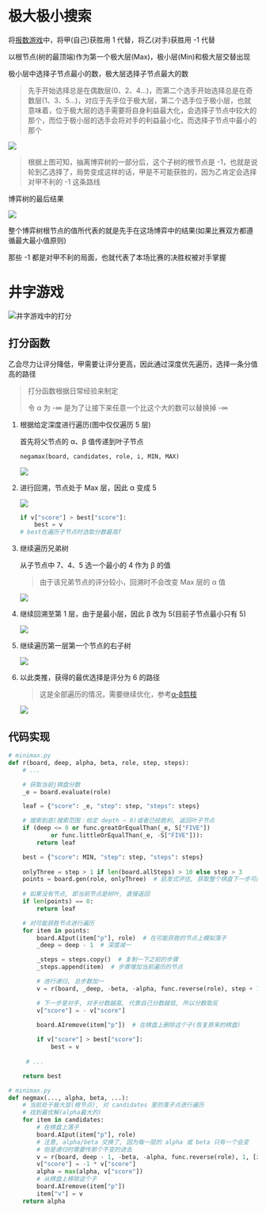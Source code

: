 # 极大极小搜索

将[报数游戏](Game-Tree.md)中，将甲(自己)获胜用 1 代替，将乙(对手)获胜用 -1 代替

以根节点(树的最顶端)作为第一个极大层(Max)，极小层(Min)和极大层交替出现

极小层中选择子节点最小的数，极大层选择子节点最大的数

> 先手开始选择总是在偶数层(0、2、4...)，而第二个选手开始选择总是在奇数层(1、3、5...)，对应于先手位于极大层，第二个选手位于极小层，也就意味着，位于极大层的选手需要将自身利益最大化，会选择子节点中较大的那个，而位于极小层的选手会将对手的利益最小化，而选择子节点中最小的那个
>

![](https://ice-berg.coding.net/p/Other/d/imgur/git/raw/master/2021/11/11/202111112147272.jpg)

> 根据上图可知，抽离博弈树的一部分后，这个子树的根节点是 -1，也就是说轮到乙选择了，局势变成这样的话，甲是不可能获胜的，因为乙肯定会选择对甲不利的 -1 这条路线

博弈树的最后结果

![](https://ice-berg.coding.net/p/Other/d/imgur/git/raw/master/2021/11/11/202111112047620.jpg)

整个博弈树根节点的值所代表的就是先手在这场博弈中的结果(如果比赛双方都遵循最大最小值原则)

那些 -1 都是对甲不利的局面，也就代表了本场比赛的决胜权被对手掌握

# 井字游戏

![井字游戏中的打分](https://ice-berg.coding.net/p/Other/d/imgur/git/raw/master/2021/11/11/202111112227746.jpg)

## 打分函数

乙会尽力让评分降低，甲需要让评分更高，因此通过深度优先遍历，选择一条分值高的路径

> 打分函数根据日常经验来制定
>
> 令 α 为 -∞ 是为了让接下来任意一个比这个大的数可以替换掉 -∞

1. 根据给定深度进行遍历(图中仅仅遍历 5 层)

   首先将父节点的 α、β 值传递到叶子节点

   ```python
   negamax(board, candidates, role, i, MIN, MAX)
   ```

   ![](https://ice-berg.coding.net/p/Other/d/imgur/git/raw/master/2021/11/12/202111121348693.jpg)

2. 进行回溯，节点处于 Max 层，因此 α 变成 5

   ![](https://ice-berg.coding.net/p/Other/d/imgur/git/raw/master/2021/11/12/202111121352259.jpg)

   ```python
   if v["score"] > best["score"]:
       best = v
   # best在遍历子节点时选取分数最高f
   ```

3. 继续遍历兄弟树

   从子节点中 7、4、5 选一个最小的 4 作为 β 的值

   > 由于该兄弟节点的评分较小，回溯时不会改变 Max 层的 α 值

   ![](https://ice-berg.coding.net/p/Other/d/imgur/git/raw/master/2021/11/12/202111121358688.jpg)

3. 继续回溯至第 1 层，由于是最小层，因此 β 改为 5(目前子节点最小只有 5)

   ![](https://ice-berg.coding.net/p/Other/d/imgur/git/raw/master/2021/11/12/202111121443129.jpg)

5. 继续遍历第一层第一个节点的右子树

   ![](https://ice-berg.coding.net/p/Other/d/imgur/git/raw/master/2021/11/12/202111121416220.jpg)

5. 以此类推，获得的最优选择是评分为 6 的路径

   > 这是全部遍历的情况，需要继续优化，参考[α-β剪枝](Alpha-Beta.md)
   
   ![](https://ice-berg.coding.net/p/Other/d/imgur/git/raw/master/2021/11/12/202111121109240.jpg)

## 代码实现

```python
# minimax.py
def r(board, deep, alpha, beta, role, step, steps):
	# ...

    # 获取当前j棋盘分数
    _e = board.evaluate(role)

    leaf = {"score": _e, "step": step, "steps": steps}

    # 搜索到底(搜索范围：给定 depth ~ 0)或者已经胜利, 返回叶子节点
    if (deep <= 0 or func.greatOrEqualThan(_e, S["FIVE"])
            or func.littleOrEqualThan(_e, -S["FIVE"])):
        return leaf

    best = {"score": MIN, "step": step, "steps": steps}
    
    onlyThree = step > 1 if len(board.allSteps) > 10 else step > 3
    points = board.gen(role, onlyThree)  # 启发式评估, 获取整个棋盘下一步可能获胜的节点
    
    # 如果没有节点, 即当前节点是树叶, 直接返回
    if len(points) == 0:
        return leaf

    # 对可能获胜节点进行遍历
    for item in points:
        board.AIput(item["p"], role)  # 在可能获胜的节点上模拟落子
        _deep = deep - 1  # 深度减一

        _steps = steps.copy()  # 复制一下之前的步骤
        _steps.append(item)  # 步骤增加当前遍历的节点

        # 进行递归, 总步数加一
        v = r(board, _deep, -beta, -alpha, func.reverse(role), step + 1, _steps)

        # 下一步是对手, 对手分数越高, 代表自己分数越低, 所以分数取反
        v["score"] = - v["score"]

        board.AIremove(item["p"])  # 在棋盘上删除这个子(恢复原来的棋盘)
        
        if v["score"] > best["score"]:
            best = v
        
     # ...

    return best
```

```python
# minimax.py
def negmax(..., alpha, beta, ...):
    # 当前处于极大层(根节点), 对 candidates 里的落子点进行遍历
    # 找到最优解(alpha最大的)
    for item in candidates:
        # 在棋盘上落子
        board.AIput(item["p"], role)
        # 注意, alpha/beta 交换了, 因为每一层的 alpha 或 beta 只有一个会变
        # 但是递归时需要传那个不变的进去
        v = r(board, deep - 1, -beta, -alpha, func.reverse(role), 1, [item])
        v["score"] = -1 * v["score"]
        alpha = max(alpha, v["score"])
        # 从棋盘上移除这个子
        board.AIremove(item["p"])
        item["v"] = v
    return alpha
```
